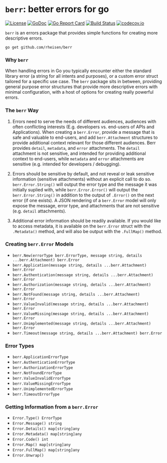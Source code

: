 # `berr`: better errors for go

[![License](https://img.shields.io/badge/License-Apache%202.0-blue.svg)](https://opensource.org/licenses/Apache-2.0)
[![GoDoc](https://godoc.org/github.com/rheisen/berr?status.svg)](https://pkg.go.dev/github.com/rheisen/berr)
[![Go Report Card](https://goreportcard.com/badge/github.com/rheisen/berr)](https://goreportcard.com/report/github.com/rheisen/berr)
[![Build Status](https://github.com/rheisen/berr/actions/workflows/golang-test.yml/badge.svg?branch=main)](https://github.com/rheisen/berr/actions/workflows/golang-test.yml)
[![codecov.io](https://codecov.io/github/rheisen/berr/coverage.svg?branch=main)](https://codecov.io/github/rheisen/berr?branch=main)


`berr` is an errors package that provides simple functions for creating more descriptive errors.

```
go get github.com/rheisen/berr
```

### Why `berr`

When handling errors in Go you typically encounter either the standard library error (a string for all intents and
purposes), or a custom error struct tailored for a specific use case. The `berr` package sits in between, providing
general purpose error structures that provide more descriptive errors with minimal configuration, with a host of options
for creating really powerful errors.

### The `berr` Way

1. Errors need to serve the needs of different audiences, audiences with often conflicting interests (E.g. developers
vs. end-users of APIs and Applications). When creating a `berr.Error`, provide a message that is safe and valuable to
end-users, and add `berr.Attachment` structures to provide additional context relevant for those different audiences.
Berr provides `detail`, `metadata`, and `error` attachments. The `detail` attachment is not sensitive, and intended for
providing additional context to end-users, while `metadata` and `error` attachments are sensitive (e.g. intended for
developers / debugging).

2. Errors should be sensitive by default, and not reveal or leak sensitive information (sensitive attachments) without
an explicit call to do so. `berr.Error.String()` will output the error type and the message it was initially suplied
with, while `berr.Error.Error()` will output the `berr.Error.String()` in addition to the output of `.Error()` on the
next error (if one exists). A JSON rendering of a `berr.Error` model will only expose the message, error type, and
attachments that are not sensitive (e.g. `detail` attachments).

3. Additional error information should be readily available. If you would like to access metadata, it is available on
the `berr.Error` struct with the `.Metadata()` method, and will also be output with the `.FullMap()` method.

### Creating `berr.Error` Models

* `berr.New(errorType berr.ErrorType, message string, details ...berr.Attachment) berr.Error`
* `berr.Application(message string, details ...berr.Attachment) berr.Error`
* `berr.Authentication(message string, details ...berr.Attachment) berr.Error`
* `berr.Authorization(message string, details ...berr.Attachment) berr.Error`
* `berr.NotFound(message string, details ...berr.Attachment) berr.Error`
* `berr.ValueInvalid(message string, details ...berr.Attachment) berr.Error`
* `berr.ValueMissing(message string, details ...berr.Attachment) berr.Error`
* `berr.Unimplemented(message string, details ...berr.Attachment) berr.Error`
* `berr.Timeout(message string, details ...berr.Attachment) berr.Error`

### Error Types

* `berr.ApplicationErrorType`
* `berr.AuthenticationErrorType`
* `berr.AuthorizationErrorType`
* `berr.NotFoundErrorType`
* `berr.ValueInvalidErrorType`
* `berr.ValueMissingErrorType`
* `berr.UnimplementedErrorType`
* `berr.TimeoutErrorType`

### Getting Information from a `berr.Error`

* `Error.Type() ErrorType`
* `Error.Message() string`
* `Error.Details() map[string]any`
* `Error.Metadata() map[string]any`
* `Error.Code() int`
* `Error.Map() map[string]any`
* `Error.FullMap() map[string]any`
* `Error.Unwrap()`
